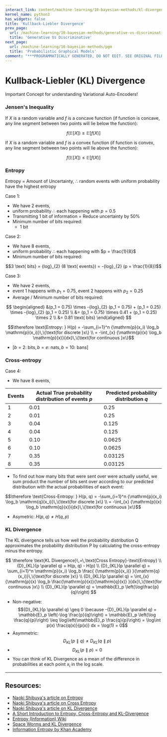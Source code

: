 ```yaml
---
interact_link: content/machine-learning/10-bayesian-methods/kl-divergence.ipynb
kernel_name: python3
has_widgets: false
title: 'Kullback-Liebler Divergence'
prev_page:
  url: /machine-learning/10-bayesian-methods/generative-vs-discriminative
  title: 'Generative Vs Discriminative'
next_page:
  url: /machine-learning/10-bayesian-methods/pgm
  title: 'Probabilistic Graphical Models'
comment: "***PROGRAMMATICALLY GENERATED, DO NOT EDIT. SEE ORIGINAL FILES IN /content***"
---
```



# Kullback-Liebler (KL) Divergence

Important Concept for understanding Variational Auto-Encoders!


### Jensen's Inequality
If $X$ is a random variable and $f$ is a concave function (if function is concave, any line segment between two points will lie below the function):

$$
    f(\mathbb{E}[X]) \geq \mathbb{E}[f(X)]
$$

If $X$ is a random variable and $f$ is a convex function (if function is convex, any line segment between two points will lie above the function):

$$
    f(\mathbb{E}[X]) \leq \mathbb{E}[f(X)]
$$

### Entropy

Entropy = Amount of Uncertainty, $\therefore$ random events with uniform probability have the highest entropy

Case 1: 
- We have 2 events, 
- uniform probability $\therefore$ each happening with $p = 0.5$
- Transmitting 1 bit of information = Reduce uncertainty by 50%
- Minimum number of bits required: 
    - 1 bit

Case 2: 
- We have 8 events, 
- uniform probability $\therefore$ each happening with $p = \frac{1}{8}$
- Minimum number of bits required: 

$$3 \text{ bits} = {log}_{2} (8 \text{ events}) = -{log}_{2} (p = \frac{1}{8})$$

Case 3: 
- We have 2 events, 
- event 1 happens with $p_1 = 0.75$, event 2 happens with $p_2 = 0.25$
- Average / Minimum number of bits required: 

$$
\begin{aligned}
&(p_1 = 0.75) \times -{log}_{2} (p_1 = 0.75) + (p_1 = 0.25) \times -{log}_{2} (p_1 = 0.25) \\
&= (p_1 = 0.75) \times 0.41 + (p_1 = 0.25) \times 2 \\
&= 0.81 \text{ bits}
\end{aligned}
$$
    
$$\therefore \text{Entropy: } H(p) = -\sum_{i=1}^n {\mathrm{p}(x_i) \log_b \mathrm{p}(x_i)}\,\{\text{for discrete }x\} \\ = -\int_{x} {\mathrm{p}(x) \log_b \mathrm{p}(x)}{dx}\,\{\text{for continuous }x\}$$
- $[ {b = 2:}\text{ bits},  {b = e:}\text{ nats}, {b = 10:}\text{ bans} ]$

### Cross-entropy
Case 4:
- We have 8 events,

|Events|Actual True probability distribution of events $p$|Predicted probability distribution $q$|
|-|-|-|
|1|0.01|0.25|
|2|0.01|0.25|
|3|0.04|0.125|
|4|0.04|0.125|
|5|0.10|0.0625|
|6|0.10|0.0625|
|7|0.35|0.03125|
|8|0.35|0.03125|

- To find out how many bits that were sent over were actually useful, we sum product the number of bits sent over according to our predicted distribution with the actual probabilities of each event:

$$\therefore \text{Cross-Entropy: } H(p, q) = -\sum_{i=1}^n {\mathrm{p}(x_i) \log_b \mathrm{q}(x_i)}\,\{\text{for discrete }x\} \\ = -\int_{x} {\mathrm{p}(x) \log_b \mathrm{q}(x)}{dx}\,\{\text{for continuous }x\}$$

- Asymetric: $H(p, q) \neq H(q, p)$

### KL Divergence

The KL divergence tells us how well the probability distribution Q approximates the probability distribution P by calculating the cross-entropy minus the entropy.

$$
\therefore \text{KL Divergence}\,=\,\text{Cross Entropy}-\text{Entropy} \\
{D}_{KL}(p \parallel q) = H(p, q) - H(p) \\
{D}_{KL}(p \parallel q) = \sum_{i=1}^n \mathrm{p}(x_i) \log_b \frac{ {\mathrm{p}(x_i)} }{\mathrm{q}(x_i)}\,\{\text{for discrete }x\} \\
{D}_{KL}(p \parallel q) = \int_{x} {\mathrm{p}(x) \log_b \frac{\mathrm{p}(x)}{\mathrm{q}(x)} }{dx}\,\{\text{for continuous }x\} \\
{D}_{KL}(p \parallel q) = \mathbb{E}_p \left(\log\frac{p}{q}\right)
$$

- Non-negative: 
$${D}_{KL}(p \parallel q) \geq 0 \because -{D}_{KL}(p \parallel q) = \mathbb{E}_p \left(-\log \frac{p}{q}\right) = \mathbb{E}_p \left(\log \frac{q}{p}\right) \leq \log\left(\mathbb{E}_p \frac{q}{p}\right) = \log\int p(x) \frac{q(x)}{p(x)} dx = \log(1) = 0$$
- Asymmetric: 
$${D}_{KL}(p \parallel q) \neq {D}_{KL}(q \parallel p)$$
- $${D}_{KL}(p \parallel p) = 0$$
- You can think of KL Divergence as a mean of the difference in probabilities at each point $x_i$ in the log scale.



---
## Resources:
- [Naoki Shibuya's article on Entropy](https://towardsdatascience.com/demystifying-entropy-f2c3221e2550)
- [Naoki Shibuya's article on Cross Entropy](https://towardsdatascience.com/demystifying-cross-entropy-e80e3ad54a8)
- [Naoki Shibuya's article on KL Divergence](https://towardsdatascience.com/demystifying-kl-divergence-7ebe4317ee68)
- [A Short Introduction to Entropy, Cross-Entropy and KL-Divergence](https://www.youtube.com/watch?v=ErfnhcEV1O8)
- [Entropy (Information) Wiki](https://en.wikipedia.org/wiki/Entropy_(information_theory))
- [Space Worms and KL Divergence](https://www.countbayesie.com/blog/2017/5/9/kullback-leibler-divergence-explained)
- [Information Entropy by Khan Academy](https://www.youtube.com/watch?v=2s3aJfRr9gE)

